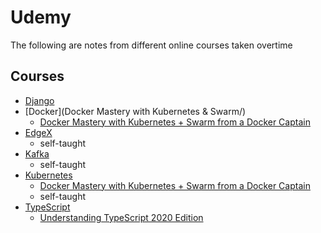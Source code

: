 # Udemy 
The following are notes from different online courses taken overtime 

## Courses
* [Django](Django/)
* [Docker](Docker Mastery with Kubernetes & Swarm/)
   * [Docker Mastery with Kubernetes + Swarm from a Docker Captain](https://www.udemy.com/course/docker-mastery/)
* [EdgeX](EdgeX/)
  * self-taught
* [Kafka](Kafka/)
  * self-taught
* [Kubernetes](Kubernetes/)
  * [Docker Mastery with Kubernetes + Swarm from a Docker Captain](https://www.udemy.com/course/docker-mastery/)
  * self-taught
* [TypeScript](TypeScript/)
   * [Understanding TypeScript 2020 Edition](https://www.udemy.com/course/understanding-typescript) 

